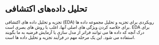 # تحلیل داده‌های اکتشافی

تجزیه و تحلیل داده های اکتشافی (EDA) رویکردی برای تجزیه و تحلیل مجموعه داده ها برای خلاصه کردن ویژگی های اصلی آنها، اغلب با روش های بصری است. EDA برای درک آنچه که داده ها می توانند فراتر از مدل سازی یا آزمایش فرضیه به ما بگویند استفاده می شود. این یک مرحله مهم در فرآیند تجزیه و تحلیل داده ها است.



